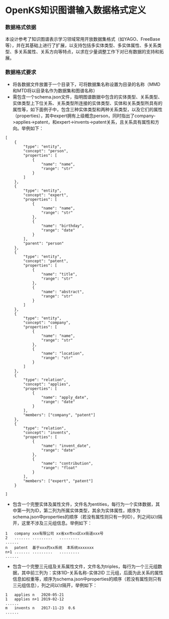 # OpenKS知识图谱输入数据格式定义
### 数据格式依据
本设计参考了知识图谱表示学习领域常用开放数据集格式（如YAGO、FreeBase等），并在其基础上进行了扩展，以支持包括多实体类型、多实体属性、多关系类型、多关系属性、关系方向等特点，以求在少量调整工作下对已有数据的支持和拓展。

### 数据格式要求
* 将各数据文件放置于一个目录下，可将数据集名称设置为目录的名称（MMD和MTD将以目录名作为数据集和图谱名称）
* 需包含一个schema.json文件，指明图谱数据中包含的实体类型、关系类型、实体类型上下位关系、关系类型所连接的实体类型、实体和关系类型所具有的属性等，如下面例子中，包含三种实体类型和两种关系类型，以及它们的属性（properties），其中expert拥有上级概念person，同时指出了company->applies->patent，和expert->invents->patent关系，且关系具有属性和方向。举例如下：
```
[
	{
		"type": "entity",
		"concept": "person",
		"properties": [
			{
				"name": "name",
				"range": "str"
			}
		]
	},
	{
		"type": "entity",
		"concept": "expert",
		"properties": [
			{
				"name": "name",
				"range": "str"
			},
			{
				"name": "birthday",
				"range": "date"
			}
		],
		"parent": "person"
	},
	{
		"type": "entity",
		"concept": "patent",
		"properties": [
			{
				"name": "title",
				"range": "str"
			},
			{
				"name": "abstract",
				"range": "str"
			}
		]
	},
	{
		"type": "entity",
		"concept": "company",
		"properties": [
			{
				"name": "name",
				"range": "str"
			},
			{
				"name": "location",
				"range": "str"
			}
		]
	},
	{
		"type": "relation",
		"concept": "applies",
		"properties": [
			{
				"name": "apply_date",
				"range": "date"
			}
		],
		"members": ["company", "patent"]
	},
	{
		"type": "relation",
		"concept": "invents",
		"properties": [
			{
				"name": "invent_date",
				"range": "date"
			},
			{
				"name": "contribution",
				"range": "float"
			}
		],
		"members": ["expert", "patent"]
	}

]
```
* 包含一个完整实体及属性文件，文件名为entities，每行为一个实体数据，其中第一列为ID，第二列为所属实体类型，其余为实体属性，顺序为schema.json中properties的顺序（若没有属性则只有一列ID），列之间以\t隔开，这里不涉及三元组信息。举例如下：
```
1	company	xxx有限公司	xx省xx市xx区xx街道xxx号
2	.......	.........	.........
......
n	patent	基于xxx的xx系统	本系统xxxxxxx
n+1	.......	.........	.........
......
```
* 包含一个完整三元组及关系属性文件，文件名为triples，每行为一个三元组数据，其中前三列为：实体1ID-关系名称-实体2ID 三元组，后面为此关系的属性信息如权重等，顺序为schema.json中properties的顺序（若没有属性则只有三元组信息），列之间以\t隔开，举例如下：
```
1	applies	n	2020-05-21
1	applies	n+1	2019-02-12
......
m	invents	n	2017-11-23	0.6
......
```